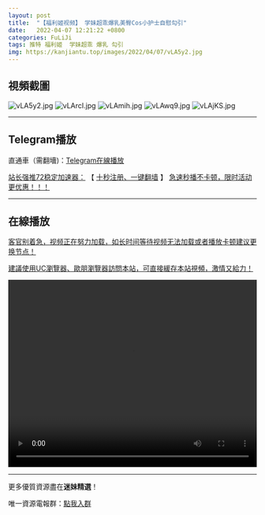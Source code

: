 ```yaml
---
layout: post
title:  "【福利姬视频】 学妹超乖爆乳美臀Cos小护士自慰勾引"
date:   2022-04-07 12:21:22 +0800
categories: FuLiJi
tags: 推特 福利姬  学妹超乖 爆乳 勾引
img: https://kanjiantu.top/images/2022/04/07/vLA5y2.jpg
---
```



## 視頻截圖

![vLA5y2.jpg](https://kanjiantu.top/images/2022/04/07/vLA5y2.jpg)
![vLArcI.jpg](https://kanjiantu.top/images/2022/04/07/vLArcI.jpg)
![vLAmih.jpg](https://kanjiantu.top/images/2022/04/07/vLAmih.jpg)
![vLAwq9.jpg](https://kanjiantu.top/images/2022/04/07/vLAwq9.jpg)
![vLAjKS.jpg](https://kanjiantu.top/images/2022/04/07/vLAjKS.jpg)

* * *
## Telegram播放

直通車（需翻墻)：[Telegram在線播放](https://t.me/mimeijingxuan/501)

<u>站长强推72稳定加速器：</u> 【 [十秒注册、一键翻墙](https://72vpn.xyz/#/register?code=mimei) 】
<u>  急速秒播不卡顿，限时活动更优惠！！！</u>
* * *
## 在線播放
<u>客官别着急，视频正在努力加载，如长时间等待视频无法加载或者播放卡顿建议更换节点！</u>

<u>建議使用UC瀏覽器、歐朋瀏覽器訪問本站，可直接緩存本站視頻，激情又給力！</u>
<center><video src="https://cdn.publer.io/uploads/videos/624c4515db27970eb8dc5f4a/372e86b589172ac437e82f7230abade1.mp4" width="100%" height="380px" controls="controls"></video></center>

* * *
更多優質資源盡在**迷妹精選**！

唯一資源電報群：[點我入群](https://t.me/mimeijingxuan)



